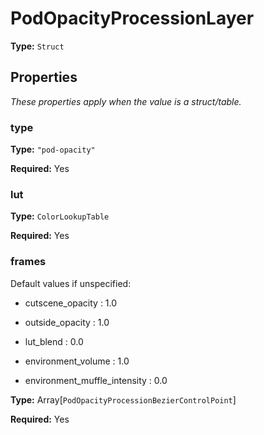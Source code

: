 # PodOpacityProcessionLayer

**Type:** `Struct`

## Properties

*These properties apply when the value is a struct/table.*

### type

**Type:** `"pod-opacity"`

**Required:** Yes

### lut

**Type:** `ColorLookupTable`

**Required:** Yes

### frames

Default values if unspecified:

- cutscene_opacity : 1.0

- outside_opacity : 1.0

- lut_blend : 0.0

- environment_volume : 1.0

- environment_muffle_intensity : 0.0

**Type:** Array[`PodOpacityProcessionBezierControlPoint`]

**Required:** Yes


